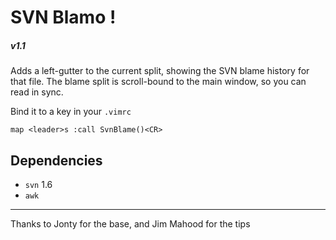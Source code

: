 # SVN Blamo !

##### v1.1

Adds a left-gutter to the current split, showing the SVN blame history for that file.  The blame split is scroll-bound to the main window, so you can read in sync.

Bind it to a key in your `.vimrc`

    map <leader>s :call SvnBlame()<CR>


## Dependencies

* `svn` 1.6
* `awk`

----

Thanks to Jonty for the base, and Jim Mahood for the tips
